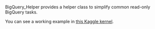 BigQuery_Helper provides a helper class to simplify common read-only BigQuery tasks.

You can see a working example in [this Kaggle kernel](https://www.kaggle.com/sohier/introduction-to-the-bq-helper-package/).
